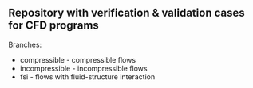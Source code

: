Repository with verification & validation cases for CFD programs
----------------------------------------------------------------

Branches:
* compressible - compressible flows
* incompressible - incompressible flows
* fsi - flows with fluid-structure interaction
